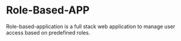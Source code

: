 # Role-Based-APP
Role-based-application is a full stack web application to manage user access based on predefined roles.
